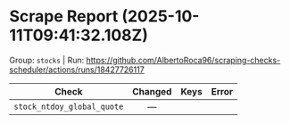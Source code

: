 # Scrape Report (2025-10-11T09:41:32.108Z)

Group: `stocks`  |  Run: https://github.com/AlbertoRoca96/scraping-checks-scheduler/actions/runs/18427726117

| Check | Changed | Keys | Error |
|---|:---:|:--|:--|
| `stock_ntdoy_global_quote` | — |  |  |
